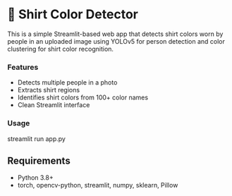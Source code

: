 # 👕 Shirt Color Detector

This is a simple Streamlit-based web app that detects shirt colors worn by people in an uploaded image using YOLOv5 for person detection and color clustering for shirt color recognition.

### Features
- Detects multiple people in a photo
- Extracts shirt regions
- Identifies shirt colors from 100+ color names
- Clean Streamlit interface

### Usage
streamlit run app.py

## Requirements
- Python 3.8+
- torch, opencv-python, streamlit, numpy, sklearn, Pillow
